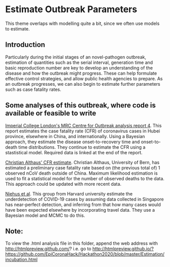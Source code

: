 # Estimate Outbreak Parameters

This theme overlaps with modelling quite a bit, since we often use models to estimate. 

## Introduction

Particularly during the initial stages of an novel-pathogen outbreak, estimation of quantities such as the serial interval, generation time and basic reproduction number are key to develop an understanding of the disease and how the outbreak might progress. These can help formulate effective control strategies, and allow public health agencies to prepare. As an outbreak progresses, we can also begin to estimate further parameters such as case fatality rates. 

## Some analyses of this outbreak, where code is available or feasible to write

[Imperial College London's MRC Centre for Outbreak analysis report 4](https://www.imperial.ac.uk/media/imperial-college/medicine/sph/ide/gida-fellowships/Imperial-College-2019-nCoV-severity-10-02-2020.pdf). This report estimates the case fatality rate (CFR) of coronavirus cases in Hubei province, elsewhere in China, and internationally. Using a Bayesian approach, they estimate the disease onset-to-recovery time and onset-to-death time distributions. They continue to estimate the CFR using a stastistical model. Required data is linked at the end of the report. 

[Christian Althaus' CFR estimate](https://github.com/calthaus/ncov-cfr). Christian Althaus, University of Bern, has estimated a preliminary case fatality rate based on (the previous total of) 1 observed nCoV death outside of China. Maximum likelihood estimation is used to fit a statistical model for the number of observed deaths to the data. This approach could be updated with more recent data. 

[Niehus et al](https://www.medrxiv.org/content/10.1101/2020.02.13.20022707v1.full.pdf). This group from Harvard university estimate the underdetection of COVID-19 cases by assuming data collected in Singapore has near-perfect detection, and inferring from that how many cases would have been expected elsewhere by incorporating travel data. They use a Bayesian model and MCMC to do this.



## Note:
To view the .html analysis file in this folder, append the web address with http://htmlpreview.github.com/? i.e. go to http://htmlpreview.github.io/?https://github.com/EpiCoronaHack/Hackathon2020/blob/master/Estimation/incubation.html





